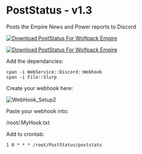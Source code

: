 # PostStatus - v1.3
Posts the Empire News and Power reports to Discord

[![Download PostStatus For Wolfpack Empire](https://img.shields.io/sourceforge/dm/poststatus.svg)](https://sourceforge.net/projects/poststatus/files/latest/download)

[![Download PostStatus For Wolfpack Empire](https://a.fsdn.com/con/app/sf-download-button)](https://sourceforge.net/projects/poststatus/files/latest/download)


Add the dependancies:

    cpan -i WebService::Discord::Webhook
    cpan -i File::Slurp

Create your webhook here:

![WebHook_Setup2](https://empiredirectory.net/WebHook_Setup2.png)

Paste your webhook into:

/root/.MyHook.txt

Add to crontab:

    1 0 * * * /root/PostStatus/poststats

